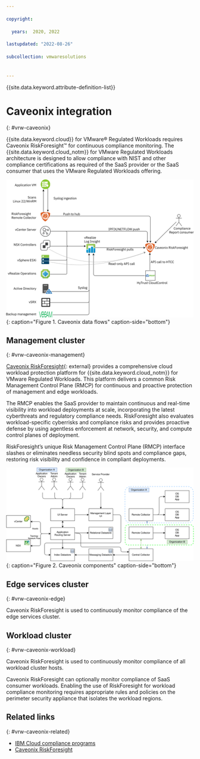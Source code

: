 ```yaml
---

copyright:

  years:  2020, 2022

lastupdated: "2022-08-26"

subcollection: vmwaresolutions


---
```


{{site.data.keyword.attribute-definition-list}}

# Caveonix integration
{: #vrw-caveonix}

{{site.data.keyword.cloud}} for VMware® Regulated Workloads requires Caveonix RiskForesight™ for continuous compliance monitoring. The {{site.data.keyword.cloud_notm}} for VMware Regulated Workloads architecture is designed to allow compliance with NIST and other compliance certifications as required of the SaaS provider or the SaaS consumer that uses the VMware Regulated Workloads offering.

![Caveonix data flows](../../images/vrw-caveonix-data-flows.svg "Caveonix data flows"){: caption="Figure 1. Caveonix data flows" caption-side="bottom"}

## Management cluster
{: #vrw-caveonix-management}

[Caveonix RiskForesight](https://www.caveonix.com/){: external} provides a comprehensive cloud workload protection platform for {{site.data.keyword.cloud_notm}} for VMware Regulated Workloads. This platform delivers a common Risk Management Control Plane (RMCP) for continuous and proactive protection of management and edge workloads.

The RMCP enables the SaaS provider to maintain continuous and real-time visibility into workload deployments at scale, incorporating the latest cyberthreats and regulatory compliance needs. RiskForesight also evaluates workload-specific cyberrisks and compliance risks and provides proactive defense by using agentless enforcement at network, security, and compute control planes of deployment.

RiskForesight’s unique Risk Management Control Plane (RMCP) interface slashes or eliminates needless security blind spots and compliance gaps, restoring risk visibility and confidence in compliant deployments.

![IBM Cloud for VMware Regulated Workloads Caveonix](../../images/caveonix-app-components.svg "Caveonix components"){: caption="Figure 2. Caveonix components" caption-side="bottom"}

## Edge services cluster
{: #vrw-caveonix-edge}

Caveonix RiskForesight is used to continuously monitor compliance of the edge services cluster.

## Workload cluster
{: #vrw-caveonix-workload}

Caveonix RiskForesight is used to continuously monitor compliance of all workload cluster hosts.

Caveonix RiskForesight can optionally monitor compliance of SaaS consumer workloads. Enabling the use of RiskForesight for workload compliance monitoring requires appropriate rules and policies on the perimeter security appliance that isolates the workload regions.

## Related links
{: #vrw-caveonix-related}

* [IBM Cloud compliance programs](https://www.ibm.com/cloud/compliance)
* [Caveonix RiskForesight](/docs/vmwaresolutions?topic=vmwaresolutions-caveonix_considerations)
